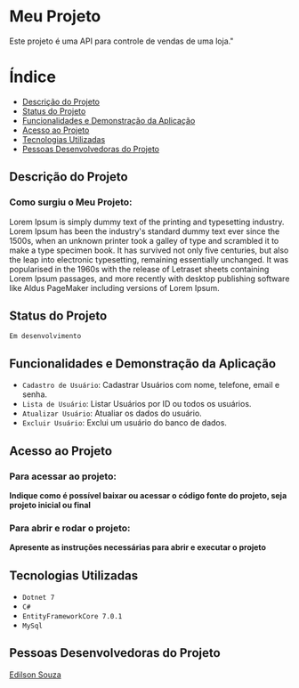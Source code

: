 # Meu Projeto

Este projeto é uma API para controle de vendas de uma loja."

<!-- 
![projeto](https://user-images.githubusercontent.com/131220482/235494139-1d4675a9-cca5-4a3a-a926-a2f857d1f434.png)
-->

# Índice

* [Descrição do Projeto](#descrição-do-projeto)
* [Status do Projeto](#status-do-projeto)
* [Funcionalidades e Demonstração da Aplicação](#funcionalidades-e-demonstração-da-aplicação)
* [Acesso ao Projeto](#acesso-ao-projeto)
* [Tecnologias Utilizadas](#tecnologias-utilizadas)
* [Pessoas Desenvolvedoras do Projeto](#pessoas-desenvolvedoras-do-projeto)

## Descrição do Projeto

### Como surgiu o Meu Projeto:

Lorem Ipsum is simply dummy text of the printing and typesetting industry. 
Lorem Ipsum has been the industry's standard dummy text ever since the 1500s, 
when an unknown printer took a galley of type and scrambled it to make a type 
specimen book. It has survived not only five centuries, but also the leap into 
electronic typesetting, remaining essentially unchanged. It was popularised in 
the 1960s with the release of Letraset sheets containing Lorem Ipsum passages, 
and more recently with desktop publishing software like Aldus PageMaker 
including versions of Lorem Ipsum.

## Status do Projeto 

``Em desenvolvimento``

## Funcionalidades e Demonstração da Aplicação

<!-- 
 ![SPA](https://user-images.githubusercontent.com/131220482/235494117-fd45205f-96c7-493f-870c-5985272adcaf.gif)
-->
- `Cadastro de Usuário`: Cadastrar Usuários com nome, telefone, email e senha.
- `Lista de Usuário`: Listar Usuários por ID ou todos os usuários.
- `Atualizar Usuário`: Atualiar os dados do usuário.
- `Excluir Usuário`: Exclui um usuário do banco de dados.


## Acesso ao Projeto

### Para acessar ao projeto:
**Indique como é possível baixar ou acessar o código fonte do projeto, seja projeto inicial ou final**

###  Para abrir e rodar o projeto:
**Apresente as instruções necessárias para abrir e executar o projeto**

## Tecnologias Utilizadas

- ``Dotnet 7``
- ``C#``
- ``EntityFrameworkCore 7.0.1``
- ``MySql``

## Pessoas Desenvolvedoras do Projeto

[Edilson Souza](https://github.com/edilsonfsp)

